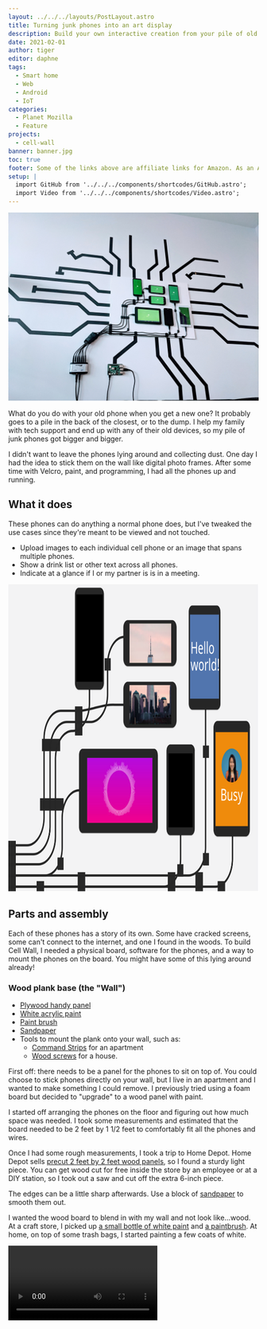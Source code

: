 ```yaml
---
layout: ../../../layouts/PostLayout.astro
title: Turning junk phones into an art display
description: Build your own interactive creation from your pile of old phones.
date: 2021-02-01
author: tiger
editor: daphne
tags:
  - Smart home
  - Web
  - Android
  - IoT
categories:
  - Planet Mozilla
  - Feature
projects:
  - cell-wall
banner: banner.jpg
toc: true
footer: Some of the links above are affiliate links for Amazon. As an Amazon Associate I earn from qualifying purchases. Using these links helps me out!
setup: |
  import GitHub from '../../../components/shortcodes/GitHub.astro';
  import Video from '../../../components/shortcodes/Video.astro';
---
```


![Phones attached to wood panel with black wire wall art stemming from it](banner.jpg)

What do you do with your old phone when you get a new one? It probably goes to a pile in the back of the closest, or to the dump. I help my family with tech support and end up with any of their old devices, so my pile of junk phones got bigger and bigger.

I didn't want to leave the phones lying around and collecting dust. One day I had the idea to stick them on the wall like digital photo frames. After some time with Velcro, paint, and programming, I had all the phones up and running.

## What it does

These phones can do anything a normal phone does, but I've tweaked the use cases since they're meant to be viewed and not touched.

- Upload images to each individual cell phone or an image that spans multiple phones.
- Show a drink list or other text across all phones.
- Indicate at a glance if I or my partner is is in a meeting.

<img src="cell-wall-graphic-decorated.svg" alt="Example of CellWall running with different screens" width="837" height="618">

## Parts and assembly

Each of these phones has a story of its own. Some have cracked screens, some can't connect to the internet, and one I found in the woods. To build Cell Wall, I needed a physical board, software for the phones, and a way to mount the phones on the board. You might have some of this lying around already!

### Wood plank base (the "Wall")

- [Plywood handy panel](https://www.homedepot.ca/product/alexandria-moulding-1-4-inch-x-2-feet-x-2-feet-birch-plywood-handy-panel/1000434557)
- [White acrylic paint](https://amzn.to/2L5YzS7)
- [Paint brush](https://amzn.to/35eqiHk)
- [Sandpaper](https://amzn.to/2Lpnsbc)
- Tools to mount the plank onto your wall, such as:
  - [Command Strips](https://amzn.to/3pMTZa4) for an apartment
  - [Wood screws](https://amzn.to/2Lpo1lk) for a house.

First off: there needs to be a panel for the phones to sit on top of. You could choose to stick phones directly on your wall, but I live in an apartment and I wanted to make something I could remove. I previously tried using a foam board but decided to "upgrade" to a wood panel with paint.

I started off arranging the phones on the floor and figuring out how much space was needed. I took some measurements and estimated that the board needed to be 2 feet by 1 1/2 feet to comfortably fit all the phones and wires.

Once I had some rough measurements, I took a trip to Home Depot. Home Depot sells [precut 2 feet by 2 feet wood panels](https://www.homedepot.ca/product/alexandria-moulding-1-4-inch-x-2-feet-x-2-feet-birch-plywood-handy-panel/1000434557), so I found a sturdy light piece. You can get wood cut for free inside the store by an employee or at a DIY station, so I took out a saw and cut off the extra 6-inch piece.

The edges can be a little sharp afterwards. Use a block of [sandpaper](https://amzn.to/2Lpnsbc) to smooth them out.

I wanted the wood board to blend in with my wall and not look like...wood. At a craft store, I picked up [a small bottle of white paint](https://amzn.to/2L5YzS7) and [a paintbrush](https://amzn.to/35eqiHk). At home, on top of some trash bags, I started painting a few coats of white.

<Video src="paint-gif.*" ext=".webm,.m4v" />

### Mounting and connecting the phones (the "Cell"s)

- Old cell phones and/or tablets running Android
- Raspberry Pi or another computer to use as the server
- [Velcro strips](https://amzn.to/3bdwEdM)
- [USB cables](https://www.monoprice.com/product?p_id=4867)
- [Wire clips](https://amzn.to/391YTJL)
- [USB hub](https://amzn.to/2JM19w0)

To keep the phones from falling off, I use [Velcro](https://amzn.to/3bdwEdM). It's perfect for securely attaching the phones to the board while allowing them to be removed if needed.

Before sticking them on, I also double-checked that the phones turn on at all. Most do, and the ones that are busted make a nice extra decoration.

If the phone does turn on, [enable developer mode](https://www.howtogeek.com/129728/how-to-access-the-developer-options-menu-and-enable-usb-debugging-on-android-4.2/). Open settings, open the System section, and go to "About phone". Developer mode is hidden here - by tapping on "Build number" many times, you eventually get a prompt indicating you are now a true Android developer.

The wires are laid out with a bunch of tiny wire clips. $7 will get you [100 of these clips in a bag](https://amzn.to/391YTJL), and I've laid them out so each clip only contains 1 or 2 wires. The wires themselves are all standard phone USB cables you probably have lying around for charging. You can also buy [extra cables for less than a dollar each at Monoprice](https://www.monoprice.com/product?p_id=4867).

All the wires feed into a USB hub. This hub lets me connect all the phones to a computer just using a single wire. I had one lying around, but [similar hubs are on Amazon for $20](https://amzn.to/2JM19w0). The hub needs a second cable that plugs directly into an outlet and provides extra power, since it needs to charge so many phones.

<Video src="wires-gif.*" ext=".webm,.m4v" />

## Software

With all the phones hooked up to the USB hub, I can connect them all to a single computer server. All of these phones are running Android, and I'll use this computer to send commands to them.

### How to talk to Android phones from a computer

Usually, phones communicate to a server through the internet over WiFi. But, some of the phones don't have working WiFi, so I need to connect over the USB cable instead. The computer communicates with the phones using a program from Google called the [Android Debug Bridge](https://www.howtogeek.com/125769/how-to-install-and-use-abd-the-android-debug-bridge-utility/). This program, called ADB for short, lets you control an Android phone by sending commands, such as installing a new app, simulating a button, or starting an app.

You can check if ADB can connect to your devices by running the command [`adb devices`](https://developer.android.com/studio/command-line/adb#devicestatus). The first time this runs, each phone gets a prompt to check if you trust this computer. Check the "remember" box and hit OK.

Android uses a system called "intents" to open an app. The simplest example is tapping an icon on the home screen, which sends a "launch" intent. However, you can also send intents with additional data, such as an email subject and body when opening an email app, or the address of a website when opening a web browser. Using this system, I can send some data to a custom Android app over ADB that tells it which screen to display.

```bash
# Command to send an intent using ADB
adb shell am start
  # The intent action type, such as viewing a website
  -a android.intent.action.VIEW
  # Data URI to pass in the intent
  -d https://example.com
```

### The Android client

Each phone is running a custom Android app that interprets intents then displays one of 3 screens.

- The text screen shows large text on a coloured background.
- The image screen shows one full-screen image loaded over the internet.
- The website screen loads a website, which is rendered with GeckoView from Mozilla.

This doesn't sound like a lot, but when all the devices are connected together to a single source, you can achieve complicated functionality.

### The Node.js server

The core logic doesn't run on the phones but instead runs on the computer all the phones are connected to. Any computer with a USB port can work as the server that the phones connect to, but the Raspberry Pi is nice and small and uses less power.

This computer runs server software that acts as the manager for all the connected devices, sending them different data. It will take a large photo to crop into little photos, then send them to each phone. It can also take a list of text, then send individual lines to each cell. A grocery list can be shown by spreading the text across multiple phones. Larger images can be displayed by cutting them up on the server and sending a cropped version to each cell.

The server software is written in TypeScript and creates an HTTP server to expose functionality through different web addresses. This allows other programs to communicate with the server and lets me make a bridge with a Google Home or smart home software.

### The remote control

To control CellWall, I wrote a small JavaScript app served by the Node server. It includes a few buttons to turn each display on, controls for specific screens, and presets to display. These input elements all send HTTP requests to the server, which then converts them into ADB commands sent to the cells.

<div style="display:flex;justify-content:space-evenly;flex-wrap:wrap">
<img src="remote-control.png" alt="Remote control app with power buttons, device selection, and manual display controls" max-height="500" class="col-left">
<svg viewBox="0 0 250 250" xmlns="http://www.w3.org/2000/svg" style="max-width:500px">

  <title>Diagram of request flow from remote to server to ADB to CellWall</title>
  <path stroke="#ebeeef" fill="#1b5e20" d="M222.1 29.3a4 4 0 00-4-4h-51a4 4 0 00-4 4v35a4 4 0 004 4h51a4 4 0 004-4v-35z"/>
  <path d="M220.8 30.6a4 4 0 00-4-4h-48.4a4 4 0 00-4 4V63a4 4 0 004 4h48.4a4 4 0 004-4V30.6z" fill="#429a46"/>
  <path fill="#efefef" d="M187.4 32.7c0-1.5-1.2-2.7-2.7-2.7h-13.5a2.7 2.7 0 00-2.7 2.7v4c0 1.5 1.2 2.7 2.7 2.7h13.5c1.5 0 2.7-1.2 2.7-2.7v-4zM217.7 32.7c0-1.5-1.2-2.7-2.7-2.7h-14.5a2.7 2.7 0 00-2.7 2.7v6.1c0 1.5 1.2 2.7 2.7 2.7H215c1.5 0 2.7-1.2 2.7-2.7v-6zM206.2 45.3c0-1.5-1.2-2.7-2.7-2.7h-19.7a2.7 2.7 0 00-2.7 2.7v11.3c0 1.5 1.2 2.7 2.7 2.7h19.7c1.5 0 2.7-1.2 2.7-2.7V45.3zM179 44.2c0-1.5-1.2-2.7-2.7-2.7h-5a2.7 2.7 0 00-2.8 2.7v14.5c0 1.5 1.2 2.7 2.7 2.7h5.1c1.5 0 2.7-1.2 2.7-2.7V44.2z"/>
  <g font-family="'Cascadia Mono', monospace" font-size="12" fill="currentColor">
    <text x="31.7" y="104.7">Remote</text>
    <text x="164.6" y="104.7">CellWall</text>
    <text x="32.4" y="241.3">Server</text>
    <text x="182.1" y="241.4">ADB</text>
  </g>
  <g font-family="'Lato', sans-serif" font-size="20" fill="currentColor">
    <text x="53.7" y="35.6" transform="matrix(.5 0 0 .5 61.6 191.6)">Tell ADB to send</text>
    <text x="53.7" y="55.6" transform="matrix(.5 0 0 .5 61.6 191.6)">VIEW intent</text>
    <text x="53.7" y="35.6" transform="matrix(.5 0 0 .5 -22.9 111)">HTTP</text>
    <text x="53.7" y="55.6" transform="matrix(.5 0 0 .5 -22.9 111)">request to</text>
    <text x="53.7" y="75.6" transform="matrix(.5 0 0 .5 -22.9 111)">show URL</text>
    <text x="53.7" y="35.6" transform="matrix(.5 0 0 .5 170.8 111)">Send intent</text>
    <text x="53.7" y="55.6" transform="matrix(.5 0 0 .5 170.8 111)">to each</text>
    <text x="53.7" y="75.6" transform="matrix(.5 0 0 .5 170.8 111)">phone</text>
  </g>
  <path d="M72 11.2C72 8.3 69.9 6 67 6H38.8a5.2 5.2 0 00-5.2 5.2v71.1c0 2.9 2.3 5.2 5.2 5.2h28c3 0 5.3-2.3 5.3-5.2V11.2z" fill="#252525" stroke="#ebeeef"/>
  <path fill="#375a7f" d="M35.4 11.4h34.9v69.9H35.4z"/>
  <path d="M80 196.4H27.5v23.3H80v-23.3zM39 214a5.9 5.9 0 01-5.8-5.8c0-3.2 2.6-5.8 5.8-5.8 3.2 0 5.9 2.6 5.9 5.8 0 3.2-2.7 5.8-5.9 5.8zM80 167.2H27.5v23.4H80v-23.3zM39 184.8a5.9 5.9 0 01-5.8-5.9c0-3.2 2.6-5.8 5.8-5.8 3.2 0 5.9 2.6 5.9 5.8 0 3.2-2.7 5.8-5.9 5.8z" fill="#032030" stroke="#ebeeef"/>
  <path d="M172.2 205.2a20.4 20.4 0 1040.8 0v-11.7h-40.8v11.7zm32.4-34l6.1-6-2.4-2.5-6.7 6.7a20 20 0 00-18 0l-6.8-6.7-2.4 2.4 6.2 6.1c-5.1 3.7-8.4 9.7-8.4 16.5v2.9H213v-3c0-6.7-3.3-12.7-8.4-16.4zm-20.8 13.6a3 3 0 01-2.9-3 3 3 0 013-2.9 3 3 0 012.9 3 3 3 0 01-3 2.8zm17.5 0a3 3 0 01-2.9-3 3 3 0 013-2.9 3 3 0 012.9 3 3 3 0 01-3 2.8z" fill="#032030" stroke="#ebeeef"/>
  <path d="M52.5 112H55v41.6l2.2-2.2 1.8 1.8-5.3 5.3-5.3-5.3 1.8-1.8 2.3 2.2V112zM193.9 158.5h-2.6v-41.6l-2.2 2.2-1.8-1.8 5.3-5.3 5.3 5.3-1.8 1.8-2.2-2.2v41.6zM92 194.8v-2.6h60.7l-2.2-2.2 1.8-1.8 5.3 5.3-5.3 5.3-1.8-1.8 2.2-2.2H92z" fill="#e67237"/>
</svg>
</div>

As a nice final touch, I put some black masking tape to resemble wires coming out of the board. While this is optional, it makes a nice Zoom background for meetings. My partner's desk is across the room, and I frequently hear her coworkers comment on the display behind her.

I hope you're inspired to try something similar yourself. All of my project code is [available on GitHub](https://github.com/NotWoods/cell-wall). Let me know how yours turns out! I'm happy to answer any questions on Twitter [@Not_Woods](https://twitter.com/Not_Woods).

<GitHub repo="NotWoods/cell-wall" />
